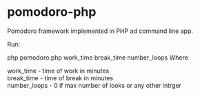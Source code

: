 # pomodoro-php
Pomodoro framework implemented in PHP ad command line app.

Run:

php pomodoro.php work_time break_time number_loops
Where

work_time   -  time of work in minutes<br>
break_time   - time of break in minutes<br>
number_loops - 0 if max number of looks or any other intrger
